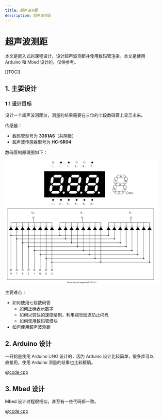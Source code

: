 ```yaml
---
title: 超声波测距
description: 超声波测距
---
```


# 超声波测距

本文是嵌入式的课程设计，设计超声波测距并使用数码管渲染。本文是使用 Arduino 和 Mbed 设计的，仅供参考。

[[TOC]]

## 1. 主要设计

### 1.1 设计目标

设计一个超声波测距仪，测量的结果需要在三位的七段数码管上显示出来。

传感器：
- 数码管型号为 **3361AS**（共阴极）
- 超声波传感器型号为 **HC-SR04**

数码管的原理图如下：

![](./images/62a6e7be094754312986ad2d.svg)

主要难点：
- 如何使用七段数码管
    - 如何正确表示数字
    - 如何以较快的速度绘制，利用视觉延迟防止闪烁
    - 如何使用数码管模块
- 如何使用超声波测距

## 2. Arduino 设计

一开始是使用 Arduino UNO 设计的，因为 Arduino 设计比较简单，很多库可以直接用，使用 Arduino 测量的结果也比较精确。

<!-- TODO：插入连线图和效果图 -->

@[code cpp](./src/arduino.ino)

## 3. Mbed 设计

Mbed 设计过程很相似，甚至有一些代码都一致。

<!-- TODO：插入连线图和效果图 -->

@[code cpp](./src/mbed.cpp)
